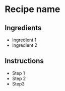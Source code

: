 # Recipe name

## Ingredients

- Ingredient 1
- Ingredient 2


## Instructions

- Step 1
- Step 2
- Step3
